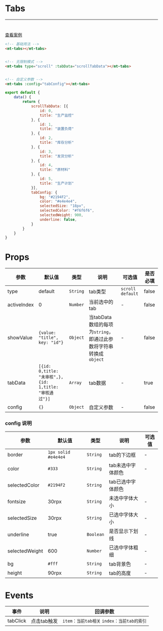 # Tabs
***
#

[//]: # (<iframe width='375px' height='667px' frameborder=0 allowfullscreen="true" src="https://static-363fc8f1-c547-4a87-8d04-6d5ba4035deb.bspapp.com/#/pages/tabs"></iframe>)

[查看案例](https://static-363fc8f1-c547-4a87-8d04-6d5ba4035deb.bspapp.com/#/pages/base/tabs)

```html
<!-- 基础用法 -->
<mt-tabs></mt-tabs>


<!-- 无限制模式 -->
<mt-tabs type="scroll" :tabData="scrollTabData"></mt-tabs>


<!-- 自定义参数 -->
<mt-tabs :config="tabConfig"></mt-tabs>
```

```javascript
export default {
    data() {
        return {
            scrollTabData: [{
                id: 0,
                title: "生产监控"
            }, {
                id: 1,
                title: "装置负荷"
            }, {
                id: 2,
                title: "库存分析"
            }, {
                id: 3,
                title: "发货分析"
            }, {
                id: 4,
                title: "原材料"
            }, {
                id: 5,
                title: "生产计划"
            }],
            tabConfig: {
                bg: "#2194F2",
                color: "#e4e4e4",
                selectedSize: "18px",
                selectedColor: "#f6f6f6",
                selectedWeight: 900,
                underline: false,
            }
        }
    }
}
```

# Props

| 参数        | 默认值                                             | 类型   | 说明                                                          | 可选值                | 是否必填 |
| ----------- |-------------------------------------------------| ------ | ------------------------------------------------------------- |--------------------| -------- |
| type        | default                                         | `String` | tab类型                                                       | `scroll` `default` | false    |
| activeIndex | 0                                               | `Number` | 当前选中的tab                                                 | -                  | false    |
| showValue   | `{value: "title", key: "id"}`                   | `Object` | 当tabData数组的每项为`string`，即通过此参数将字符串转换成`object` | -                  | false    |
| tabData     | `[{id: 0,title: "未审核",},{id: 1,title: "审核通过"}]` |   `Array`    |  tab数据      | -                  |   true       |
| config      | `{}`                                              | `Object` | 自定义参数                                                    | -                  | false    |

### config 说明

| 参数           | 默认值                 | 类型    | 说明              | 可选值 |
| -------------- |---------------------| ------- | ----------------- | ------ |
| border         | `1px solid #e4e4e4` | `String`  | tab的下边框       | -      |
| color          | `#333`              | `String`  | tab未选中字体颜色 | -      |
| selectedColor  | `#2194F2`           | `String`  | tab已选中字体颜色 |        |
| fontsize       | 30rpx               | `String`  | 未选中字体大小    | -      |
| selectedSize   | 30rpx               | `String`  | 已选中字体大小    | -      |
| underline      | true                | `Boolean` | 是否显示下划线    | -      |
| selectedWeight | 600                 | `Number`  | 已选中字体粗细    | -      |
| bg     | `#fff`              | `String`  | tab背景色         | -      |
| height         | 90rpx               | `String`  | tab的高度         | -       |

# Events

| 事件     | 说明        | 回调参数                            |
| -------- | ----------- |---------------------------------|
| tabClick | 点击tab触发 | `item：当前tab相关` `index：当前tab的索引` |


